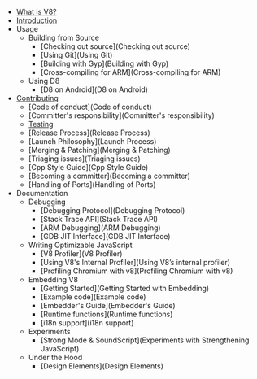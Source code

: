 * [What is V8?](Home)
* [Introduction](Introduction)
* Usage
   * Building from Source
      * [Checking out source](Checking out source)
      * [Using Git](Using Git)
      * [Building with Gyp](Building with Gyp)
      * [Cross-compiling for ARM](Cross-compiling for ARM)
   * Using D8
      * [D8 on Android](D8 on Android)
* [Contributing](Contributing)
   * [Code of conduct](Code of conduct)
   * [Committer's responsibility](Committer's responsibility)
   * [Testing](Testing)
   * [Release Process](Release Process)
   * [Launch Philosophy](Launch Process)
   * [Merging & Patching](Merging & Patching)
   * [Triaging issues](Triaging issues)
   * [Cpp Style Guide](Cpp Style Guide)
   * [Becoming a committer](Becoming a committer)
   * [Handling of Ports](Handling of Ports)
* Documentation
   * Debugging
      * [Debugging Protocol](Debugging Protocol)
      * [Stack Trace API](Stack Trace API)
      * [ARM Debugging](ARM Debugging)
      * [GDB JIT Interface](GDB JIT Interface)
   * Writing Optimizable JavaScript
      * [V8 Profiler](V8 Profiler)
      * [Using V8's Internal Profiler](Using V8’s internal profiler)
      * [Profiling Chromium with v8](Profiling Chromium with v8)
   * Embedding V8
      * [Getting Started](Getting Started with Embedding)
      * [Example code](Example code)
      * [Embedder's Guide](Embedder's Guide)
      * [Runtime functions](Runtime functions)
      * [i18n support](i18n support)
   * Experiments
      * [Strong Mode & SoundScript](Experiments with Strengthening JavaScript)
   * Under the Hood
      * [Design Elements](Design Elements)
